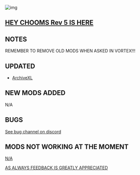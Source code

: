 ![img](https://s11.gifyu.com/images/Cuty-od-Dreams-Logo-YellowUP.png)

## [HEY CHOOMS Rev 5 IS HERE](https://)

## NOTES

REMEMBER TO REMOVE OLD MODS WHEN ASKED IN VORTEX!!!&#x20;

## UPDATED

- [ArchiveXL](https://www.nexusmods.com/cyberpunk2077/mods/4198)

## NEW MODS ADDED

N/A

## BUGS

[See bug channel on discord](https://discord.gg/xZNztPjA2u)

## MODS NOT WORKING AT THE MOMENT

[N/A](https://)

[AS ALWAYS FEEDBACK IS GREATLY APPRECIATED](https://)
